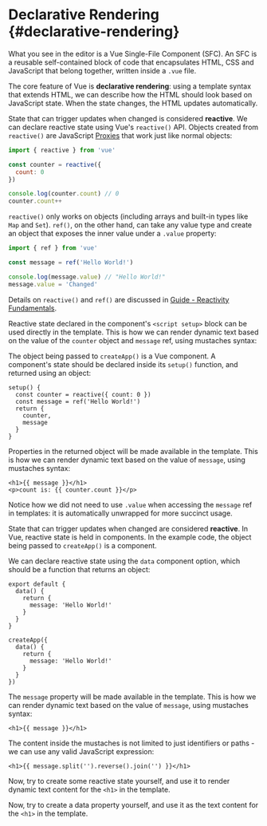 # Declarative Rendering {#declarative-rendering}

<div class="sfc">

What you see in the editor is a Vue Single-File Component (SFC). An SFC is a reusable self-contained block of code that encapsulates HTML, CSS and JavaScript that belong together, written inside a `.vue` file.

</div>

The core feature of Vue is **declarative rendering**: using a template syntax that extends HTML, we can describe how the HTML should look based on JavaScript state. When the state changes, the HTML updates automatically.

<div class="composition-api">

State that can trigger updates when changed is considered **reactive**. We can declare reactive state using Vue's `reactive()` API. Objects created from `reactive()` are JavaScript [Proxies](https://developer.mozilla.org/en-US/docs/Web/JavaScript/Reference/Global_Objects/Proxy) that work just like normal objects:

```js
import { reactive } from 'vue'

const counter = reactive({
  count: 0
})

console.log(counter.count) // 0
counter.count++
```

`reactive()` only works on objects (including arrays and built-in types like `Map` and `Set`). `ref()`, on the other hand, can take any value type and create an object that exposes the inner value under a `.value` property:

```js
import { ref } from 'vue'

const message = ref('Hello World!')

console.log(message.value) // "Hello World!"
message.value = 'Changed'
```

Details on `reactive()` and `ref()` are discussed in <a target="_blank" href="/guide/essentials/reactivity-fundamentals.html">Guide - Reactivity Fundamentals</a>.

<div class="sfc">

Reactive state declared in the component's `<script setup>` block can be used directly in the template. This is how we can render dynamic text based on the value of the `counter` object and `message` ref, using mustaches syntax:

</div>

<div class="html">

The object being passed to `createApp()` is a Vue component. A component's state should be declared inside its `setup()` function, and returned using an object:

```js{2,5}
setup() {
  const counter = reactive({ count: 0 })
  const message = ref('Hello World!')
  return {
    counter,
    message
  }
}
```

Properties in the returned object will be made available in the template. This is how we can render dynamic text based on the value of `message`, using mustaches syntax:

</div>

```vue-html
<h1>{{ message }}</h1>
<p>count is: {{ counter.count }}</p>
```

Notice how we did not need to use `.value` when accessing the `message` ref in templates: it is automatically unwrapped for more succinct usage.

</div>

<div class="options-api">

State that can trigger updates when changed are considered **reactive**. In Vue, reactive state is held in components. <span class="html">In the example code, the object being passed to `createApp()` is a component.</span>

We can declare reactive state using the `data` component option, which should be a function that returns an object:

<div class="sfc">

```js{3-5}
export default {
  data() {
    return {
      message: 'Hello World!'
    }
  }
}
```

</div>
<div class="html">

```js{3-5}
createApp({
  data() {
    return {
      message: 'Hello World!'
    }
  }
})
```

</div>

The `message` property will be made available in the template. This is how we can render dynamic text based on the value of `message`, using mustaches syntax:

```vue-html
<h1>{{ message }}</h1>
```

</div>

The content inside the mustaches is not limited to just identifiers or paths - we can use any valid JavaScript expression:

```vue-html
<h1>{{ message.split('').reverse().join('') }}</h1>
```

<div class="composition-api">

Now, try to create some reactive state yourself, and use it to render dynamic text content for the `<h1>` in the template.

</div>

<div class="options-api">

Now, try to create a data property yourself, and use it as the text content for the `<h1>` in the template.

</div>

